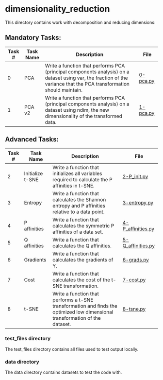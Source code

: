 # dimensionality_reduction
This directory contains work with decomposition and reducing dimensions:

## Mandatory Tasks:

| Task # | Task Name | Description | File |
|--------|-----------|-------------|------|
| 0 | PCA | Write a function that performs PCA (principal components analysis) on a dataset using var, the fraction of the variance that the PCA transformation should maintain. | [0-pca.py](/unsupervised_learning/dimensionality_reduction/0-pca.py) |
| 1 | PCA v2 | Write a function that performs PCA (principal components analysis) on a dataset using ndim, the new dimensionality of the transformed data. | [1-pca.py](/unsupervised_learning/dimensionality_reduction/1-pca.py) |

## Advanced Tasks:

| Task # | Task Name | Description | File |
|--------|-----------|-------------|------|
| 2 | Initialize t-SNE | Write a function that initializes all variables required to calculate the P affinities in t-SNE. | [2-P_init.py](/unsupervised_learning/dimensionality_reduction/2-P_init.py) |
| 3 | Entropy | Write a function that calculates the Shannon entropy and P affinities relative to a data point. | [3-entropy.py](/unsupervised_learning/dimensionality_reduction/3-entropy.py) |
| 4 | P affinities | Write a function that calculates the symmetric P affinities of a data set. | [4-P_affinities.py](/unsupervised_learning/dimensionality_reduction/4-P_affinities.py) |
| 5 | Q affinities | Write a function that calculates the Q affinities. | [5-Q_affinities.py](/unsupervised_learning/dimensionality_reduction/5-Q_affinities.py) |
| 6 | Gradients | Write a function that calculates the gradients of Y. | [6-grads.py](/unsupervised_learning/dimensionality_reduction/6-grads.py) |
| 7 | Cost | Write a function that calculates the cost of the t-SNE transformation. | [7-cost.py](/unsupervised_learning/dimensionality_reduction/7-cost.py) |
| 8 | t-SNE | Write a function that performs a t-SNE transformation and finds the optimized low dimensional transformation of the dataset. | [8-tsne.py](/unsupervised_learning/dimensionality_reduction/8-tsne.py) |

### test_files directory
The test_files directory contains all files used to test output locally.

### data directory
The data directory contains datasets to test the code with.